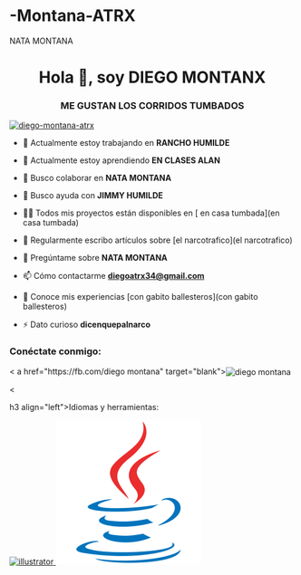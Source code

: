 # -Montana-ATRX
NATA MONTANA
<h1 align="center">Hola 👋, soy DIEGO MONTANX</h1>
<h3 align="center">ME GUSTAN LOS CORRIDOS TUMBADOS</h3>

<p align="left"> <a href=" https://github.com/ryo-ma/github-profile-tropic"><img src="https://github-profile-tropic.vercel.app/?username=diego-montana-atrx" alt="diego-montana-atrx" /></a> </p>

- 🔭 Actualmente estoy trabajando en **RANCHO HUMILDE**

- 🌱 Actualmente estoy aprendiendo **EN CLASES ALAN**

- 👯 Busco colaborar en **NATA MONTANA**

- 🤝 Busco ayuda con **JIMMY HUMILDE**

- 👨‍💻 Todos mis proyectos están disponibles en [ en casa tumbada](en casa tumbada)

- 📝 Regularmente escribo artículos sobre [el narcotrafico](el narcotrafico)

- 💬 Pregúntame sobre **NATA MONTANA**

- 📫 Cómo contactarme **diegoatrx34@gmail.com**

- 📄 Conoce mis experiencias [con gabito ballesteros](con gabito ballesteros)

- ⚡ Dato curioso **dicenquepalnarco**

<h3 align="left">Conéctate conmigo:</h3>
<p align="left">
< a href="https://fb.com/diego montana" target="blank"><img align="center" src="https://raw.githubusercontent.com/rahuldkjain/github-profile-readme-generator /master/src/images/icons/Social/facebook.svg" alt="diego montana" height="30" width="40" /></a> </p>
<

h3 align="left">Idiomas y herramientas:</h3>
<p align="left"> <a href="https://www.adobe.com/in/products/illustrator.html" target="_blank" rel="noreferrer"> <img src="https:/ /www.vectorlogo.zone/logos/adobe_illustrator/adobe_illustrator-icon.svg" alt="illustrator" width="40" height="40"/> </a> <a href="https://www.java .com" target="_blank" rel="noreferrer"> <img src="https://raw.githubusercontent.com/devicons/devicon/master/icons/java/java-original.svg" alt="java" ancho="40" alto="40"/> </a> </p>
